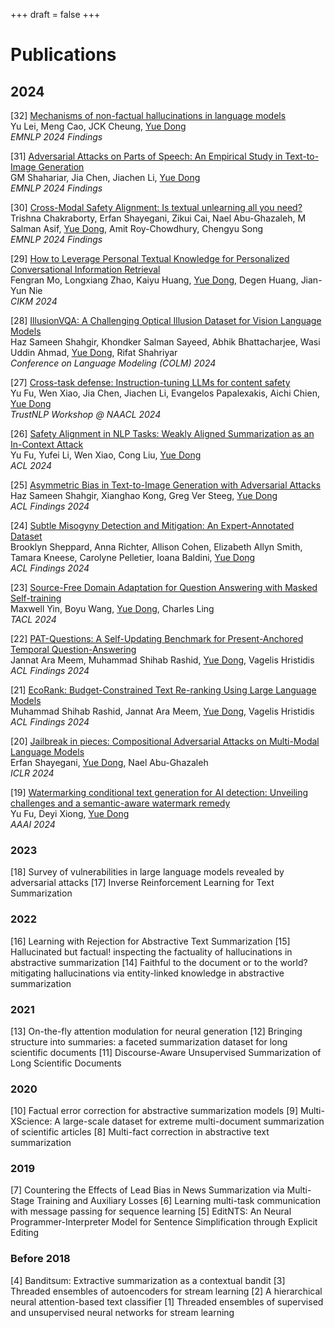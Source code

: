 +++
draft = false
+++

# Publications

## 2024

[32] [Mechanisms of non-factual hallucinations in language models](https://arxiv.org/abs/2403.18167)  
Yu Lei, Meng Cao, JCK Cheung, <u>Yue Dong</u>  
*EMNLP 2024 Findings*

[31] [Adversarial Attacks on Parts of Speech: An Empirical Study in Text-to-Image Generation](https://arxiv.org/abs/2409.15381)  
GM Shahariar, Jia Chen, Jiachen Li, <u>Yue Dong</u>  
*EMNLP 2024 Findings*

[30] [Cross-Modal Safety Alignment: Is textual unlearning all you need?](https://arxiv.org/abs/2406.02575)  
Trishna Chakraborty, Erfan Shayegani, Zikui Cai, Nael Abu-Ghazaleh, M Salman Asif, <u>Yue Dong</u>, Amit Roy-Chowdhury, Chengyu Song  
*EMNLP 2024 Findings*

[29] [How to Leverage Personal Textual Knowledge for Personalized Conversational Information Retrieval](https://dl.acm.org/doi/abs/10.1145/3627673.3679939)  
Fengran Mo, Longxiang Zhao, Kaiyu Huang, <u>Yue Dong</u>, Degen Huang, Jian-Yun Nie  
*CIKM 2024*

[28] [IllusionVQA: A Challenging Optical Illusion Dataset for Vision Language Models](https://arxiv.org/abs/2403.15952)  
Haz Sameen Shahgir, Khondker Salman Sayeed, Abhik Bhattacharjee, Wasi Uddin Ahmad, <u>Yue Dong</u>, Rifat Shahriyar  
*Conference on Language Modeling (COLM) 2024*

[27] [Cross-task defense: Instruction-tuning LLMs for content safety](https://arxiv.org/abs/2312.06924)  
Yu Fu, Wen Xiao, Jia Chen, Jiachen Li, Evangelos Papalexakis, Aichi Chien, <u>Yue Dong</u>  
*TrustNLP Workshop @ NAACL 2024*

[26] [Safety Alignment in NLP Tasks: Weakly Aligned Summarization as an In-Context Attack](https://arxiv.org/abs/2312.06924)  
Yu Fu, Yufei Li, Wen Xiao, Cong Liu, <u>Yue Dong</u>  
*ACL 2024*

[25] [Asymmetric Bias in Text-to-Image Generation with Adversarial Attacks](https://arxiv.org/abs/2312.14440)  
Haz Sameen Shahgir, Xianghao Kong, Greg Ver Steeg, <u>Yue Dong</u>  
*ACL Findings 2024*

[24] [Subtle Misogyny Detection and Mitigation: An Expert-Annotated Dataset](https://arxiv.org/abs/2311.09443)  
Brooklyn Sheppard, Anna Richter, Allison Cohen, Elizabeth Allyn Smith, Tamara Kneese, Carolyne Pelletier, Ioana Baldini, <u>Yue Dong</u>  
*ACL Findings 2024*

[23] [Source-Free Domain Adaptation for Question Answering with Masked Self-training](https://arxiv.org/abs/2212.09563)  
Maxwell Yin, Boyu Wang, <u>Yue Dong</u>, Charles Ling  
*TACL 2024*

[22] [PAT-Questions: A Self-Updating Benchmark for Present-Anchored Temporal Question-Answering](https://arxiv.org/abs/2402.11034)  
Jannat Ara Meem, Muhammad Shihab Rashid, <u>Yue Dong</u>, Vagelis Hristidis  
*ACL Findings 2024*

[21] [EcoRank: Budget-Constrained Text Re-ranking Using Large Language Models](https://arxiv.org/abs/2402.10866)  
Muhammad Shihab Rashid, Jannat Ara Meem, <u>Yue Dong</u>, Vagelis Hristidis  
*ACL Findings 2024*

[20] [Jailbreak in pieces: Compositional Adversarial Attacks on Multi-Modal Language Models](https://arxiv.org/abs/2401.12345)  
Erfan Shayegani, <u>Yue Dong</u>, Nael Abu-Ghazaleh  
*ICLR 2024*

[19] [Watermarking conditional text generation for AI detection: Unveiling challenges and a semantic-aware watermark remedy](https://arxiv.org/abs/2401.67890)  
Yu Fu, Deyi Xiong, <u>Yue Dong</u>  
*AAAI 2024*


### 2023
[18] Survey of vulnerabilities in large language models revealed by adversarial attacks
[17] Inverse Reinforcement Learning for Text Summarization


### 2022
[16] Learning with Rejection for Abstractive Text Summarization
[15] Hallucinated but factual! inspecting the factuality of hallucinations in abstractive summarization
[14] Faithful to the document or to the world? mitigating hallucinations via entity-linked knowledge in abstractive summarization

### 2021
[13] On-the-fly attention modulation for neural generation
[12] Bringing structure into summaries: a faceted summarization dataset for long scientific documents
[11] Discourse-Aware Unsupervised Summarization of Long Scientific Documents


### 2020

[10] Factual error correction for abstractive summarization models
[9]  Multi-XScience: A large-scale dataset for extreme multi-document summarization of scientific articles
[8] Multi-fact correction in abstractive text summarization

### 2019 
[7] Countering the Effects of Lead Bias in News Summarization via Multi-Stage Training and Auxiliary Losses
[6] Learning multi-task communication with message passing for sequence learning
[5] EditNTS: An Neural Programmer-Interpreter Model for Sentence Simplification through Explicit Editing

### Before 2018 
[4]  Banditsum: Extractive summarization as a contextual bandit
[3] Threaded ensembles of autoencoders for stream learning
[2] A hierarchical neural attention-based text classifier
[1] Threaded ensembles of supervised and unsupervised neural networks for stream learning
 
